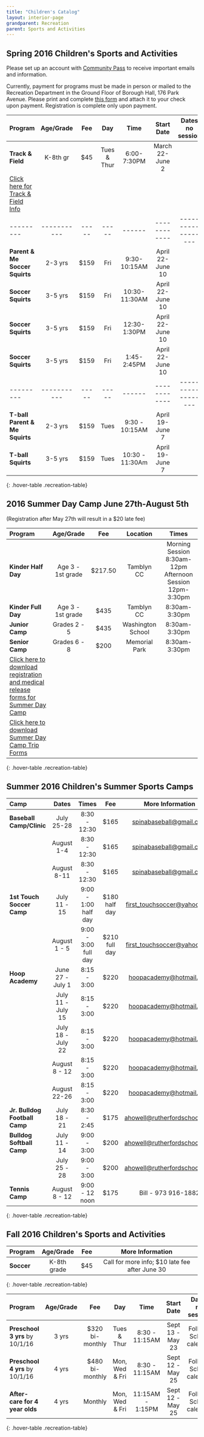 ```yaml
---
title: "Children's Catalog"
layout: interior-page
grandparent: Recreation
parent: Sports and Activities
---
```


## Spring 2016 Children's Sports and Activities
Please set up an account with [Community Pass](https://register.communitypass.net/reg/login.cfm?D%3CN%21%2E%22_W%22F%299SZWV%5C%21%3DHNW%3BR%3AZQI%2F79%2CKX03%3DBIP%27B%5EF%25U99%2B) to receive important emails and information. 

Currently, payment for programs must be made in person or mailed to the Recreation Department in the Ground Floor of Borough Hall, 176 Park Avenue.  Please print and complete [this form](http://static.rutherford-nj.com/recreation/Recreation_ProgramRegistration.pdf) and attach it to your check upon payment. Registration is complete only upon payment.

| Program | Age/Grade | Fee |	Day | Time | Start Date |	Dates no session | Number of classes | Location |
|:--------|:---------:|:---:|:---:|:----:|:----------:|:----------------:|:-----------------:|:--------:|
|**Track & Field** |	K-8th gr |	$45 | Tues & Thur	| 6:00-7:30PM	| March 22-June 2 | |	16 - 18 practices	| Tryon Field |
[Click here for Track & Field Info](../../2016/02/29/track-and-field-registration/)| | | | | | | | 
|---------|-----------|-----|-----|------|------------|------------------|-------------------|----------|
|**Parent & Me Soccer Squirts** |	2-3 yrs |	$159 | 	Fri |	9:30-10:15AM	| April 22-June 10 | |	8 |	Wall Field |
|**Soccer Squirts** | 3-5 yrs |	$159 | Fri |	10:30-11:30AM |	April 22-June 10 | |	8 | Wall Field |
|**Soccer Squirts** | 3-5 yrs |	$159 | Fri |	12:30-1:30PM |	April 22-June 10 | | 8 | Wall Field |
|**Soccer Squirts**	| 3-5 yrs |	$159 | Fri |	1:45-2:45PM	 | April 22-June 10 |	| 8 | Wall Field |
|---------|-----------|-----|-----|------|------------|------------------|-------------------|----------|
|**T-ball Parent & Me Squirts** | 2-3 yrs |	$159 | Tues |	9:30 - 10:15AM |	April 19-June 7 |	| 8 |	Wall Field|
|**T-ball Squirts** |	3-5 yrs |	$159 |	Tues |	10:30 - 11:30Am |	April 19-June 7 |	| 8 |	Wall Field |
{: .hover-table .recreation-table}

## 2016 Summer Day Camp June 27th-August 5th
(Registration after May 27th will result in a $20 late fee)

| Program | Age/Grade | Fee |	Location | Times | 
|:--------|:---------:|:---:|:--------:|:-----:|
|**Kinder Half Day** | Age 3 - 1st grade | $217.50 | Tamblyn CC | Morning Session 8:30am-12pm Afternoon Session 12pm-3:30pm |
|**Kinder Full Day** | Age 3 - 1st grade | $435 | Tamblyn CC | 8:30am-3:30pm |
|**Junior Camp** | Grades 2 - 5 | $435 | Washington School | 8:30am-3:30pm |
|**Senior Camp** | Grades 6 - 8 | $200 | Memorial Park | 8:30am-3:30pm |
|[Click here to download registration and medical release forms for Summer Day Camp](http://static.rutherford-nj.com/recreation/posts/2016Day%20Camp%20Registration%20forms.pdf)
|[Click here to download Summer Day Camp Trip Forms](http://static.rutherford-nj.com/recreation/2016%20DayTrips.pdf)
{: .hover-table .recreation-table}

## Summer 2016 Children's Summer Sports Camps

| Camp | Dates | Times | Fee |	More Information |
|:----------------------|:-----:|:-----:|:----:|:---------------:|
|**Baseball Camp/Clinic**| July 25-28 | 8:30 - 12:30 |	$165	| spinabaseball@gmail.com |
|  | August 1-4 | 8:30 - 12:30 |	$165	| spinabaseball@gmail.com |
|  | August 8-11 | 8:30 - 12:30 |	$165	| spinabaseball@gmail.com |
|**1st Touch Soccer Camp**| July 11 - 15 | 9:00 - 1:00 half day |	$180 half day	| first_touchsoccer@yahoo.com |
| | August 1 - 5 | 9:00 - 3:00 full day |	$210 full day	| first_touchsoccer@yahoo.com |
|**Hoop Academy**| June 27 - July 1 | 8:15 - 3:00 |	$220	| hoopacademy@hotmail.com |
| | July 11 - July 15 | 8:15 - 3:00 |	$220	| hoopacademy@hotmail.com |
| | July 18 - July 22 | 8:15 - 3:00 |	$220	| hoopacademy@hotmail.com |
| | August 8 - 12 | 8:15 - 3:00 |	$220	| hoopacademy@hotmail.com |
| | August 22-26 | 8:15 - 3:00 |	$220	| hoopacademy@hotmail.com |
|**Jr. Bulldog Football Camp**| July 18 - 21 | 8:30 - 2:45 |	$175	| ahowell@rutherfordschools.org |
|**Bulldog Softball Camp**| July 11 - 14 | 9:00 - 3:00 |	$200	| ahowell@rutherfordschools.org |
| | July 25 - 28 | 9:00 - 3:00 |	$200	| ahowell@rutherfordschools.org |
|**Tennis Camp**| August 8 - 12 | 9:00 - 12 noon |	$175	| Bill - 973 916-1882 |

{: .hover-table .recreation-table}


## Fall 2016 Children's Sports and Activities

| Program | Age/Grade | Fee |	More Information |
|:--------|:---------:|:---:|:---------------:|
|**Soccer** | K-8th grade | $45 |	Call for more info; $10 late fee after June 30	| 
{: .hover-table .recreation-table}

| Program | Age/Grade | Fee |	Day | Time | Start Date |	Dates no session | Location |
|:--------|:---------:|:---:|:---:|:----:|:----------:|:----------------:|:--------:|
|**Preschool 3 yrs** by 10/1/16 | 3 yrs | $320 bi-monthly |	Tues & Thur	| 8:30 - 11:15AM |	Sept 13 - May 23 |	Follows School calendar	| |	Tamblyn Field Civic Center|
|**Preschool 4 yrs** by 10/1/16 |	4 yrs |	$480 bi-monthly	|  Mon, Wed & Fri |	8:30 - 11:15AM | Sept 12 - May 25 |	Follows School calendar |	|	Tamblyn Field Civic Center|
|**After-care for 4 year olds** | 4 yrs |	Monthly	| Mon, Wed & Fri	| 11:15AM - 1:15PM |	Sept 12 - May 25 | Follows School calendar |	|	Tamblyn Field Civic Center|
{: .hover-table .recreation-table}
